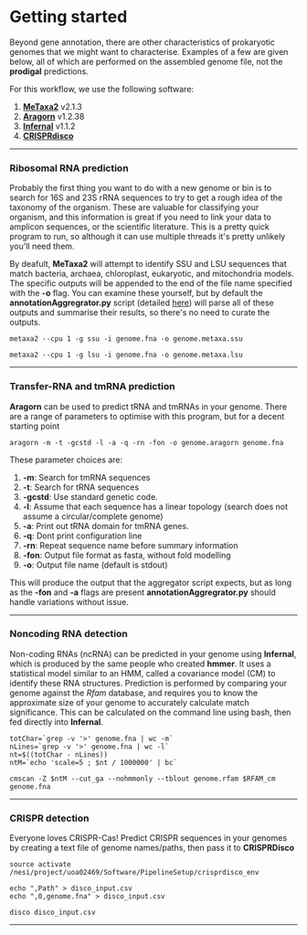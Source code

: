 # Getting started

Beyond gene annotation, there are other characteristics of prokaryotic genomes that we might want to characterise. Examples of a few are given below, all of which are performed on the assembled genome file, not the **prodigal** predictions.

For this workflow, we use the following software:

1. [**MeTaxa2**](https://microbiology.se/software/metaxa2/) v2.1.3
1. [**Aragorn**](https://github.com/TheSEED/aragorn) v1.2.38
1. [**Infernal**](http://eddylab.org/infernal/) v1.1.2
1. [**CRISPRdisco**](https://github.com/CRISPRlab/CRISPRdisco)

----

### Ribosomal RNA prediction

Probably the first thing you want to do with a new genome or bin is to search for 16S and 23S rRNA sequences to try to get a rough idea of the taxonomy of the organism. These are valuable for classifying your organism, and this information is great if you need to link your data to amplicon sequences, or the scientific literature. This is a pretty quick program to run, so although it can use multiple threads it's pretty unlikely you'll need them.

By deafult, **MeTaxa2** will attempt to identify SSU and LSU sequences that match bacteria, archaea, chloroplast, eukaryotic, and mitochondria models. The specific outputs will be appended to the end of the file name specified with the **-o** flag. You can examine these yourself, but by default the **annotationAggregrator.py** script (detailed [here](https://github.com/GenomicsAotearoa/environmental_metagenomics/blob/master/metagenomic_annotation/3.aggregation.md)) will parse all of these outputs and summarise their results, so there's no need to curate the outputs.

```
metaxa2 --cpu 1 -g ssu -i genome.fna -o genome.metaxa.ssu

metaxa2 --cpu 1 -g lsu -i genome.fna -o genome.metaxa.lsu
```

----

### Transfer-RNA and tmRNA prediction

**Aragorn** can be used to predict tRNA and tmRNAs in your genome. There are a range of parameters to optimise with this program, but for a decent starting point

```
aragorn -m -t -gcstd -l -a -q -rn -fon -o genome.aragorn genome.fna
```

These parameter choices are:

1. **-m**: Search for tmRNA sequences
1. **-t**: Search for tRNA sequences
1. **-gcstd**: Use standard genetic code.
1. **-l**: Assume that each sequence has a linear topology (search does not assume a circular/complete genome)
1. **-a**: Print out tRNA domain for tmRNA genes.
1. **-q**: Dont print configuration line
1. **-rn**: Repeat sequence name before summary information
1. **-fon**: Output file format as fasta, without fold modelling
1. **-o**: Output file name (default is stdout)

This will produce the output that the aggregator script expects, but as long as the **-fon** and **-a** flags are present **annotationAggregrator.py** should handle variations without issue.

----

###  Noncoding RNA detection

Non-coding RNAs (ncRNA) can be predicted in your genome using **Infernal**, which is produced by the same people who created **hmmer**. It uses a statistical model similar to an HMM, called a covariance model (CM) to identify these RNA structures. Prediction is performed by comparing your genome against the *Rfam* database, and requires you to know the approximate size of your genome to accurately calculate match significance. This can be calculated on the command line using bash, then fed directly into **Infernal**.

```
totChar=`grep -v '>' genome.fna | wc -m`
nLines=`grep -v '>' genome.fna | wc -l`
nt=$((totChar - nLines))
ntM=`echo 'scale=5 ; $nt / 1000000' | bc`

cmscan -Z $ntM --cut_ga --nohmmonly --tblout genome.rfam $RFAM_cm genome.fna
```

----

### CRISPR detection

Everyone loves CRISPR-Cas! Predict CRISPR sequences in your genomes by creating a text file of genome names/paths, then pass it to **CRISPRDisco**

```
source activate /nesi/project/uoa02469/Software/PipelineSetup/crisprdisco_env

echo ",Path" > disco_input.csv
echo ",0,genome.fna" > disco_input.csv

disco disco_input.csv
```

----